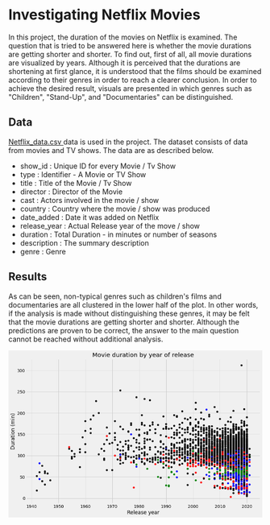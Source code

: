 # Investigating Netflix Movies
In this project, the duration of the movies on Netflix is examined. The question that is tried to be answered here is whether the movie durations are getting shorter and shorter. To find out, first of all, all movie durations are visualized by years. Although it is perceived that the durations are shortening at first glance, it is understood that the films should be examined according to their genres in order to reach a clearer conclusion. In order to achieve the desired result, visuals are presented in which genres such as "Children", "Stand-Up", and "Documentaries" can be distinguished.

## Data
<a href="datasets/netflix_data.csv"> Netflix_data.csv </a> data is used in the project. The dataset consists of data from movies and TV shows. The data are as described below.

* show_id      : Unique ID for every Movie / Tv Show
* type         : Identifier - A Movie or TV Show
* title        : Title of the Movie / Tv Show
* director     : Director of the Movie
* cast         : Actors involved in the movie / show
* country      : Country where the movie / show was produced
* date_added   : Date it was added on Netflix
* release_year : Actual Release year of the move / show
* duration     : Total Duration - in minutes or number of seasons
* description  : The summary description
* genre        : Genre

## Results

As can be seen, non-typical genres such as children's films and documentaries are all clustered in the lower half of the plot. In other words, if the analysis is made without distinguishing these genres, it may be felt that the movie durations are getting shorter and shorter. Although the predictions are proven to be correct, the answer to the main question cannot be reached without additional analysis.

![](images/scatter.png)

